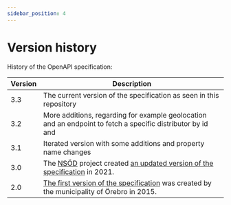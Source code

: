```yaml
---
sidebar_position: 4
---
```


# Version history

History of the OpenAPI specification:

| Version | Description                                                                                                                                                                                                                                                                                         |
| ------- | --------------------------------------------------------------------------------------------------------------------------------------------------------------------------------------------------------------------------------------------------------------------------------------------------- |
| 3.3     | The current version of the specification as seen in this repository                                                                                                                                                                                                                                 |
| 3.2     | More additions, regarding for example geolocation and an endpoint to fetch a specific distributor by id and                                                                                                                                                                                         |
| 3.1     | Iterated version with some additions and property name changes                                                                                                                                                                                                                                      |
| 3.0     | The [NSÖD](https://www.ri.se/sv/vad-vi-gor/projekt/nationell-skalning-oppna-data) project created [an updated version of the specification](https://www.dataportal.se/sv/specifications/Mltidsinformation/NSOD#ref=?p=1&q=m%C3%A5ltid&s=2&t=20&f=&rt=spec_standard%24spec_profile&c=false) in 2021. |
| 2.0     | [The first version of the specification](https://orebrokommun.github.io/Open-Meal-Information/) was created by the municipality of Örebro in 2015.                                                                                                                                                  |
